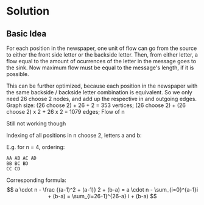 # Solution

## Basic Idea

For each position in the newspaper, one unit of flow can go from the source to either the front side letter or the backside letter. Then, from either letter, a flow equal to the amount of ocurrences of the letter in the message goes to the sink. Now maximum flow must be equal to the message's length, if it is possible.

This can be further optimized, because each position in the newspaper with the same backside / backside letter combination is equivalent. So we only need 26 choose 2 nodes, and add up the respective in and outgoing edges. Graph size: (26 choose 2) + 26 + 2 = 353 vertices; (26 choose 2) + (26 choose 2) x 2 + 26 x 2 = 1079 edges; Flow of n

Still not working though

Indexing of all positions in n choose 2, letters a and b:

E.g. for n = 4, ordering:

```
AA AB AC AD
BB BC BD
CC CD
```

Corresponding formula:
$$
a \cdot n - \frac {(a-1)^2 + (a-1)} 2 + (b-a) = a \cdot n - \sum_{i=0}^{a-1}i + (b-a) = \sum_{i=26-1}^{26-a} i  + (b-a)
$$